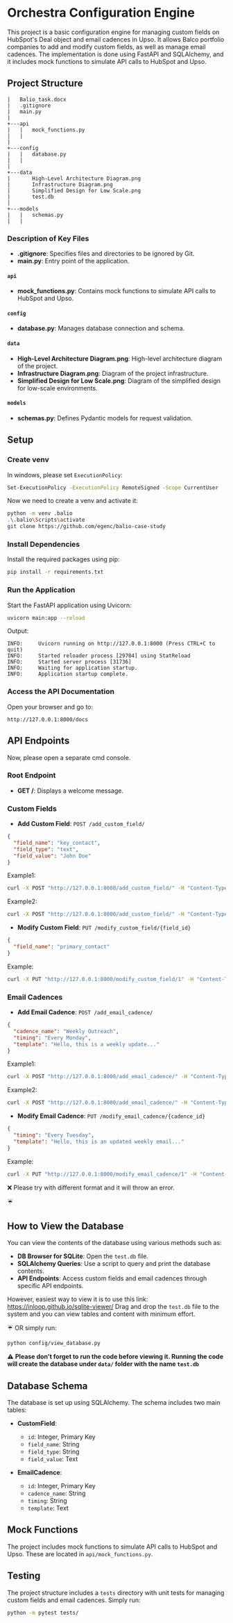 # Orchestra Configuration Engine

This project is a basic configuration engine for managing custom fields on HubSpot's Deal object and email cadences in Upso. It allows Balco portfolio companies to add and modify custom fields, as well as manage email cadences. The implementation is done using FastAPI and SQLAlchemy, and it includes mock functions to simulate API calls to HubSpot and Upso.

## Project Structure

```plaintext
|   Balio_task.docx
|   .gitignore
|   main.py
|
+---api
|   |   mock_functions.py
|   |
|
+---config
|   |   database.py
|   |
|
+---data
|       High-Level Architecture Diagram.png
|       Infrastructure Diagram.png
|       Simplified Design for Low Scale.png
|       test.db
|
+---models
|   |   schemas.py
|   |
```

### Description of Key Files

- **.gitignore**: Specifies files and directories to be ignored by Git.
- **main.py**: Entry point of the application.

#### `api`
- **mock_functions.py**: Contains mock functions to simulate API calls to HubSpot and Upso.

#### `config`
- **database.py**: Manages database connection and schema.

#### `data`
- **High-Level Architecture Diagram.png**: High-level architecture diagram of the project.
- **Infrastructure Diagram.png**: Diagram of the project infrastructure.
- **Simplified Design for Low Scale.png**: Diagram of the simplified design for low-scale environments.

#### `models`
- **schemas.py**: Defines Pydantic models for request validation.

## Setup

### Create venv
In windows, please set `ExecutionPolicy`:
```bash
Set-ExecutionPolicy -ExecutionPolicy RemoteSigned -Scope CurrentUser
```
Now we need to create a venv and activate it:
```bash
python -m venv .balio
.\.balio\Scripts\activate
git clone https://github.com/egenc/balio-case-study
```

### Install Dependencies
Install the required packages using pip:

```bash
pip install -r requirements.txt
```

### Run the Application
Start the FastAPI application using Uvicorn:

```bash
uvicorn main:app --reload
```
Output:
```
INFO:     Uvicorn running on http://127.0.0.1:8000 (Press CTRL+C to quit)
INFO:     Started reloader process [29704] using StatReload
INFO:     Started server process [31736]
INFO:     Waiting for application startup.
INFO:     Application startup complete.
```


### Access the API Documentation
Open your browser and go to:

```
http://127.0.0.1:8000/docs
```

## API Endpoints

Now, please open a separate cmd console.

### Root Endpoint
- **GET /**: Displays a welcome message.

### Custom Fields
- **Add Custom Field**: `POST /add_custom_field/`

```json
{
  "field_name": "key_contact",
  "field_type": "text",
  "field_value": "John Doe"
}
```
Example1:
```bash
curl -X POST "http://127.0.0.1:8000/add_custom_field/" -H "Content-Type: application/json" -d "{\"field_name\": \"key_contact\", \"field_type\": \"text\", \"field_value\": \"John Doe\"}"
```

Example2:
```bash
curl -X POST "http://127.0.0.1:8000/add_custom_field/" -H "Content-Type: application/json" -d "{\"field_name\": \"company_growth_rate\", \"field_type\": \"number\", \"field_value\": \"10%\"}"
```

- **Modify Custom Field**: `PUT /modify_custom_field/{field_id}`

```json
{
  "field_name": "primary_contact"
}
```
Example:
```bash
curl -X PUT "http://127.0.0.1:8000/modify_custom_field/1" -H "Content-Type: application/json" -d "{\"field_name\": \"primary_contact\"}"
```



### Email Cadences
- **Add Email Cadence**: `POST /add_email_cadence/`

```json
{
  "cadence_name": "Weekly Outreach",
  "timing": "Every Monday",
  "template": "Hello, this is a weekly update..."
}
```

Example1:
```bash
curl -X POST "http://127.0.0.1:8000/add_email_cadence/" -H "Content-Type: application/json" -d "{\"cadence_name\": \"Weekly Outreach\", \"timing\": \"Every Monday\", \"template\": \"Hello, this is a weekly update...\"}"
```
Example2:
```bash
curl -X POST "http://127.0.0.1:8000/add_email_cadence/" -H "Content-Type: application/json" -d "{\"cadence_name\": \"Monthly Outreach\", \"timing\": \"First Monday of every month\", \"template\": \"Hello, this is a monthly update!!!\"}"

```
- **Modify Email Cadence**: `PUT /modify_email_cadence/{cadence_id}`

```json
{
  "timing": "Every Tuesday",
  "template": "Hello, this is an updated weekly email..."
}
```
Example:
```bash
curl -X PUT "http://127.0.0.1:8000/modify_email_cadence/1" -H "Content-Type: application/json" -d "{\"timing\": \"Every Tuesday\", \"template\": \"Hello, this is an updated weekly email...\"}"
```

:x: Please try with different format and it will throw an error.

:umbrella:

## How to View the Database
You can view the contents of the database using various methods such as:

- **DB Browser for SQLite**: Open the `test.db` file.
- **SQLAlchemy Queries**: Use a script to query and print the database contents.
- **API Endpoints**: Access custom fields and email cadences through specific API endpoints.

However, easiest way to view it is to use this link:
https://inloop.github.io/sqlite-viewer/
Drag and drop the `test.db` file to the system and you can view tables and content with minimum effort.

:umbrella: OR simply run:
```bash
python config/view_database.py
```

:warning: **Please don't forget to run the code before viewing it. Running the code will create the database under `data/` folder with the name `test.db`**

## Database Schema
The database is set up using SQLAlchemy. The schema includes two main tables:

- **CustomField**:
  - `id`: Integer, Primary Key
  - `field_name`: String
  - `field_type`: String
  - `field_value`: Text

- **EmailCadence**:
  - `id`: Integer, Primary Key
  - `cadence_name`: String
  - `timing`: String
  - `template`: Text

## Mock Functions
The project includes mock functions to simulate API calls to HubSpot and Upso. These are located in `api/mock_functions.py`.

## Testing
The project structure includes a `tests` directory with unit tests for managing custom fields and email cadences.
Simply run:
```bash
python -m pytest tests/
```

